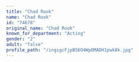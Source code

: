 ```yaml
---
title: "Chad Rook"
name: "Chad Rook"
id: "74678"
original_name: "Chad Rook"
known_for_department: "Acting"
gender: "2"
adult: "false"
profile_path: "/ingigcFjpB56O4WpOMADH1pwk8k.jpg"
---
```

